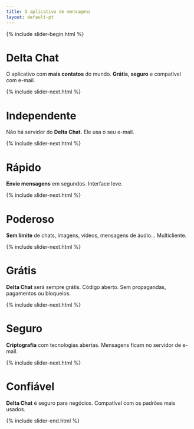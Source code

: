 ```yaml
---
title: O aplicativo de mensagens
layout: default-pt
---
```




<!-- GENERATED FILE -- DO NOT EDIT -->




{% include slider-begin.html %}

# Delta Chat
O aplicativo com **mais contatos** do mundo. **Grátis**, **seguro** e compatível com e-mail.

{% include slider-next.html %}

# Independente
Não há servidor do **Delta Chat.** Ele usa o seu e-mail.

{% include slider-next.html %}

# Rápido
**Envie mensagens** em segundos. 
Interface leve.

{% include slider-next.html %}

# Poderoso
**Sem limite** de chats, imagens, vídeos, mensagens de áudio... Multicliente.

{% include slider-next.html %}

# Grátis
**Delta Chat** será sempre grátis. Código aberto. Sem propagandas, pagamentos ou bloqueios.

{% include slider-next.html %}

# Seguro
**Criptografia** com tecnologias abertas. Mensagens ficam no servidor de e-mail.

{% include slider-next.html %}

# Confiável
**Delta Chat** é seguro para negócios. Compatível com os padrões mais usados.

{% include slider-end.html %}


